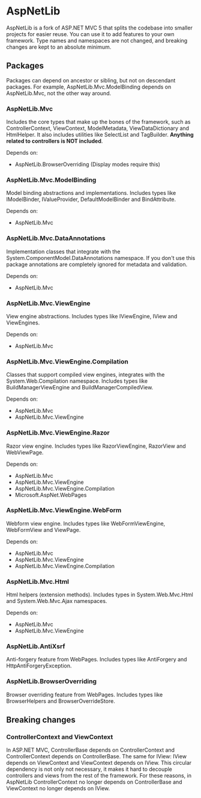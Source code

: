 AspNetLib
=========
AspNetLib is a fork of ASP.NET MVC 5 that splits the codebase into smaller projects for easier reuse. You can use it to add features to your own framework. Type names and namespaces are not changed, and breaking changes are kept to an absolute minimum.

Packages
--------
Packages can depend on ancestor or sibling, but not on descendant packages. For example, AspNetLib.Mvc.ModelBinding depends on AspNetLib.Mvc, not the other way around.

### AspNetLib.Mvc

Includes the core types that make up the bones of the framework, such as ControllerContext, ViewContext, ModelMetadata, ViewDataDictionary and HtmlHelper. It also includes utilities like SelectList and TagBuilder. **Anything related to controllers is NOT included**.

Depends on:

- AspNetLib.BrowserOverriding (Display modes require this)

### AspNetLib.Mvc.ModelBinding

Model binding abstractions and implementations. Includes types like IModelBinder, IValueProvider, DefaultModelBinder and BindAttribute.

Depends on:

- AspNetLib.Mvc

### AspNetLib.Mvc.DataAnnotations

Implementation classes that integrate with the System.ComponentModel.DataAnnotations namespace. If you don't use this package annotations are completely ignored for metadata and validation.

Depends on:

- AspNetLib.Mvc

### AspNetLib.Mvc.ViewEngine

View engine abstractions. Includes types like IViewEngine, IView and ViewEngines.

Depends on:

- AspNetLib.Mvc

### AspNetLib.Mvc.ViewEngine.Compilation

Classes that support compiled view engines, integrates with the System.Web.Compilation namespace. Includes types like BuildManagerViewEngine and BuildManagerCompiledView.

Depends on:

- AspNetLib.Mvc
- AspNetLib.Mvc.ViewEngine

### AspNetLib.Mvc.ViewEngine.Razor

Razor view engine. Includes types like RazorViewEngine, RazorView and WebViewPage.

Depends on:

- AspNetLib.Mvc
- AspNetLib.Mvc.ViewEngine
- AspNetLib.Mvc.ViewEngine.Compilation
- Microsoft.AspNet.WebPages

### AspNetLib.Mvc.ViewEngine.WebForm

Webform view engine. Includes types like WebFormViewEngine, WebFormView and ViewPage.

Depends on:

- AspNetLib.Mvc
- AspNetLib.Mvc.ViewEngine
- AspNetLib.Mvc.ViewEngine.Compilation

### AspNetLib.Mvc.Html

Html helpers (extension methods). Includes types in System.Web.Mvc.Html and System.Web.Mvc.Ajax namespaces.

Depends on:

- AspNetLib.Mvc
- AspNetLib.Mvc.ViewEngine

### AspNetLib.AntiXsrf

Anti-forgery feature from WebPages. Includes types like AntiForgery and HttpAntiForgeryException.

### AspNetLib.BrowserOverriding

Browser overriding feature from WebPages. Includes types like BrowserHelpers and BrowserOverrideStore.

Breaking changes
----------------

### ControllerContext and ViewContext

In ASP.NET MVC, ControllerBase depends on ControllerContext and ControllerContext depends on ControllerBase. The same for IView: IView depends on ViewContext and ViewContext depends on IView. This circular dependency is not only not necessary, it makes it hard to decouple controllers and views from the rest of the framework. For these reasons, in AspNetLib ControllerContext no longer depends on ControllerBase and ViewContext no longer depends on IView.
